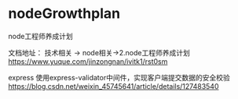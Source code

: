 # nodeGrowthplan
node工程师养成计划

文档地址：
技术相关 -> node相关->2.node工程师养成计划
https://www.yuque.com/jinzongnan/ivitk1/rst0sm


express  使用express-validator中间件，实现客户端提交数据的安全校验
https://blog.csdn.net/weixin_45745641/article/details/127483540